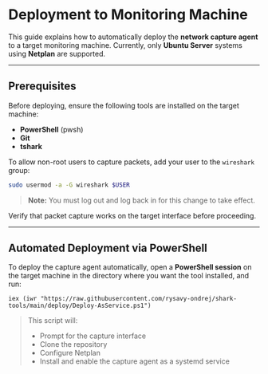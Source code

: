 # Deployment to Monitoring Machine

This guide explains how to automatically deploy the **network capture agent** to a target monitoring machine.
Currently, only **Ubuntu Server** systems using **Netplan** are supported.

---

## Prerequisites

Before deploying, ensure the following tools are installed on the target machine:

* **PowerShell** (pwsh)
* **Git**
* **tshark**

To allow non-root users to capture packets, add your user to the `wireshark` group:

```bash
sudo usermod -a -G wireshark $USER
```

> **Note:** You must log out and log back in for this change to take effect.

Verify that packet capture works on the target interface before proceeding.

---

## Automated Deployment via PowerShell

To deploy the capture agent automatically, open a **PowerShell session** on the target machine in the directory where you want the tool installed, and run:

```pwsh
iex (iwr "https://raw.githubusercontent.com/rysavy-ondrej/shark-tools/main/deploy/Deploy-AsService.ps1")
```

> This script will:
>
> * Prompt for the capture interface
> * Clone the repository
> * Configure Netplan
> * Install and enable the capture agent as a systemd service

